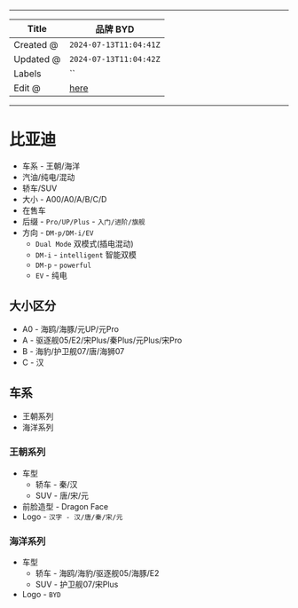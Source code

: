 -----

| Title     | 品牌 BYD                                           |
| --------- | ------------------------------------------------ |
| Created @ | `2024-07-13T11:04:41Z`                           |
| Updated @ | `2024-07-13T11:04:42Z`                           |
| Labels    | \`\`                                             |
| Edit @    | [here](https://github.com/junxnone/che/issues/6) |

-----

# 比亚迪

  - 车系 - 王朝/海洋
  - 汽油/纯电/混动
  - 轿车/SUV
  - 大小 - A00/A0/A/B/C/D
  - 在售车
  - 后缀 - `Pro/UP/Plus` - `入门/进阶/旗舰`
  - 方向 - `DM-p/DM-i/EV`
      - `Dual Mode` 双模式(插电混动)
      - `DM-i` - `intelligent` 智能双模
      - `DM-p` - `powerful`
      - `EV` - 纯电

## 大小区分

  - A0 - 海鸥/海豚/元UP/元Pro
  - A - 驱逐舰05/E2/宋Plus/秦Plus/元Plus/宋Pro
  - B - 海豹/护卫舰07/唐/海狮07
  - C - 汉

## 车系

  - 王朝系列
  - 海洋系列

### 王朝系列

  - 车型
      - 轿车 - 秦/汉
      - SUV - 唐/宋/元
  - 前脸造型 - Dragon Face
  - Logo - `汉字 - 汉/唐/秦/宋/元`

### 海洋系列

  - 车型
      - 轿车 - 海鸥/海豹/驱逐舰05/海豚/E2
      - SUV - 护卫舰07/宋Plus
  - Logo - `BYD`
